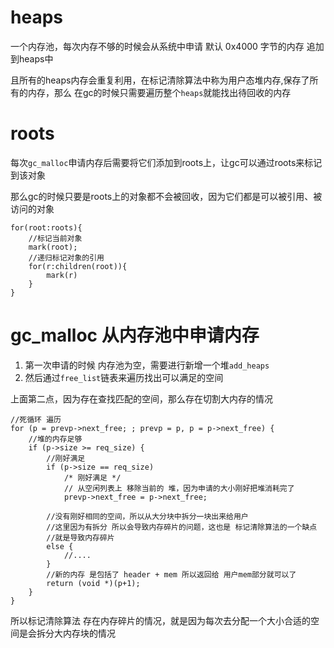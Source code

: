 # heaps
一个内存池，每次内存不够的时候会从系统中申请 默认 0x4000 字节的内存 追加到heaps中

且所有的heaps内存会重复利用，在标记清除算法中称为用户态堆内存,保存了所有的内存，那么
在gc的时候只需要遍历整个`heaps`就能找出待回收的内存

# roots
每次`gc_malloc`申请内存后需要将它们添加到roots上，让gc可以通过roots来标记到该对象

那么gc的时候只要是roots上的对象都不会被回收，因为它们都是可以被引用、被访问的对象
```
for(root:roots){
    //标记当前对象
    mark(root);
    //递归标记对象的引用
    for(r:children(root)){
        mark(r)
    }
}
```
# gc_malloc 从内存池中申请内存
1. 第一次申请的时候 内存池为空，需要进行新增一个堆`add_heaps`
2. 然后通过`free_list`链表来遍历找出可以满足的空间

上面第二点，因为存在查找匹配的空间，那么存在切割大内存的情况
```
//死循环 遍历
for (p = prevp->next_free; ; prevp = p, p = p->next_free) {
    //堆的内存足够
    if (p->size >= req_size) {
        //刚好满足
        if (p->size == req_size)
            /* 刚好满足 */
            // 从空闲列表上 移除当前的 堆，因为申请的大小刚好把堆消耗完了
            prevp->next_free = p->next_free;

        //没有刚好相同的空间，所以从大分块中拆分一块出来给用户
        //这里因为有拆分 所以会导致内存碎片的问题，这也是 标记清除算法的一个缺点
        //就是导致内存碎片
        else {
            //....
        }
        //新的内存 是包括了 header + mem 所以返回给 用户mem部分就可以了
        return (void *)(p+1);
    }
}
```
所以标记清除算法 存在内存碎片的情况，就是因为每次去分配一个大小合适的空间是会拆分大内存块的情况